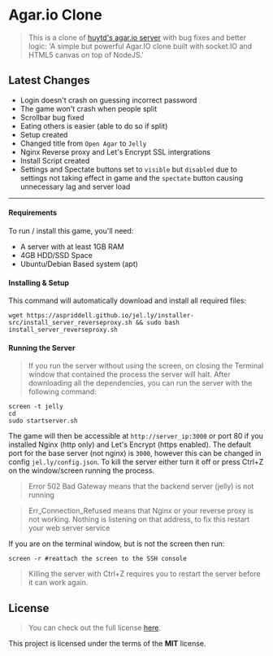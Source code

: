 Agar.io Clone
=============

>This is a clone of [huytd's agar.io server](https://github.com/huytd/agar.io-clone) with bug fixes and better logic:
'A simple but powerful Agar.IO clone built with socket.IO and HTML5 canvas on top of NodeJS.'

## Latest Changes
- Login doesn't crash on guessing incorrect password
- The game won't crash when people split
- Scrollbar bug fixed
- Eating others is easier (able to do so if split)
- Setup created
- Changed title from `Open Agar` to `Jelly`
- Nginx Reverse proxy and Let's Encrypt SSL intergrations
- Install Script created
- Settings and Spectate buttons set to `visible` but `disabled` due to settings not taking effect in game and the `spectate` button causing unnecessary lag and server load

---

#### Requirements
To run / install this game, you'll need: 
- A server with at least 1GB RAM
- 4GB HDD/SSD Space
- Ubuntu/Debian Based system (apt)


#### Installing & Setup
This command will automatically download and install all required files:

```
wget https://aspriddell.github.io/jel.ly/installer-src/install_server_reverseproxy.sh && sudo bash install_server_reverseproxy.sh
```

#### Running the Server

>If you run the server without using the screen, on closing the Terminal window that contained the process the server will halt.
After downloading all the dependencies, you can run the server with the following command:

```
screen -t jelly
cd 
sudo startserver.sh
```

The game will then be accessible at `http://server_ip:3000` or port 80 if you installed Nginx (http only) and Let's Encrypt (https enabled). The default port for the base server (not nginx) is `3000`, however this can be changed in config `jel.ly/config.json`. 
To kill the server either turn it off or press Ctrl+Z on the window/screen running the process.

>Error 502 Bad Gateway means that the backend server (jelly) is not running

>Err_Connection_Refused means that Nginx or your reverse proxy is not working. Nothing is listening on that address, to fix this restart your web server service

If you are on the terminal window, but is not the screen then run:

```
screen -r #reattach the screen to the SSH console
```

>Killing the server with Ctrl+Z requires you to restart the server before it can work again.

## License
>You can check out the full license [here](https://github.com/aspriddell/jel.ly/blob/master/LICENSE).

This project is licensed under the terms of the **MIT** license.
